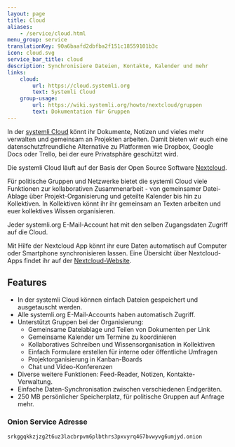 ```yaml
---
layout: page
title: Cloud
aliases:
    - /service/cloud.html
menu_group: service
translationKey: 90a6baafd2dbfba2f151c18559101b3c
icon: cloud.svg
service_bar_title: cloud
description: Synchronisiere Dateien, Kontakte, Kalender und mehr
links:
    cloud:
        url: https://cloud.systemli.org
        text: Systemli Cloud
    group-usage:
        url: https://wiki.systemli.org/howto/nextcloud/gruppen
        text: Dokumentation für Gruppen
---
```

In der [systemli Cloud](https://cloud.systemli.org/) könnt ihr Dokumente, Notizen und vieles mehr verwalten und gemeinsam an Projekten arbeiten. Damit bieten wir euch eine datenschutzfreundliche Alternative zu Platformen wie Dropbox, Google Docs oder Trello, bei der eure Privatsphäre geschützt wird.

Die systemli Cloud läuft auf der Basis der Open Source Software [Nextcloud](https://nextcloud.com/de/).

Für politische Gruppen und Netzwerke bietet die systemli Cloud viele Funktionen zur kollaborativen Zusammenarbeit - von gemeinsamer Datei-Ablage über Projekt-Organisierung und geteilte Kalender bis hin zu Kollektiven. In Kollektiven könnt ihr ihr gemeinsam an Texten arbeiten und euer kollektives Wissen organisieren.

Jeder systemli.org E-Mail-Account hat mit den selben Zugangsdaten Zugriff auf die Cloud.

Mit Hilfe der Nextcloud App könnt ihr eure Daten automatisch auf Computer oder Smartphone synchronisieren lassen. Eine Übersicht über Nextcloud-Apps findet ihr auf der [Nextcloud-Website](https://nextcloud.com/de/install/).

## Features

* In der systemli Cloud können einfach Dateien gespeichert und ausgetauscht werden.
* Alle systemli.org E-Mail-Accounts haben automatisch Zugriff.
* Unterstützt Gruppen bei der Organisierung:
  * Gemeinsame Dateiablage und Teilen von Dokumenten per Link
  * Gemeinsame Kalender um Termine zu koordinieren
  * Kollaboratives Schreiben und Wissensorganisation in Kollektiven
  * Einfach Formulare erstellen für interne oder öffentliche Umfragen
  * Projektorganisierung in Kanban-Boards
  * Chat und Video-Konferenzen
* Diverse weitere Funktionen: Feed-Reader, Notizen, Kontakte-Verwaltung.
* Einfache Daten-Synchronisation zwischen verschiedenen Endgeräten.
* 250 MB persönlicher Speicherplatz, für politische Gruppen auf Anfrage mehr.

### Onion Service Adresse

```
srkggqkkzjzg2t6uz3lacbrpvm6plbthrs3pxvyrq467bvwyvg6umjyd.onion
```

